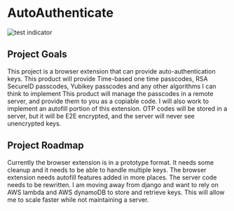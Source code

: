# AutoAuthenticate
![test indicator](https://github.com/msdrigg/AutoAuthenticate/actions/workflows/node.js.yml/badge.svg)
## Project Goals
This project is a browser extension that can provide auto-authentication keys. 
This product will provide Time-based one time passcodes, RSA SecureID passcodes, Yubikey passcodes and any other algorithms I can think to implement
This product will manage the passcodes in a remote server, and provide them to you as a copiable code.
I will also work to implement an autofill portion of this extension.
OTP codes will be stored in a server, but it will be E2E encrypted, and the server will never see unencrypted keys.
## Project Roadmap
Currently the browser extension is in a prototype format. It needs some cleanup and it needs to be able to handle multiple keys.
The browser extension needs autofill features added in more places.
The server code needs to be rewritten.
I am moving away from django and want to rely on AWS lambda and AWS dynamoDB to store and retrieve keys.
This will allow me to scale faster while not maintaining a server.
